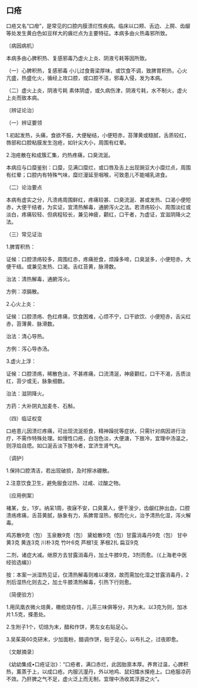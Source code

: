 ## 口疮

口疮又名“口疳”，是常见的口腔内膜溃烂性疾病。临床以口颊、舌边、上腭、齿龈等处发生黄白色如豆样大的㿉烂点为主要特征。本病多由火热毒邪所致。

〔病因病机〕

本病多由心脾积热、复感邪毒乃虚火上炎、阴液亏耗等因所致。

（一）心脾积热，复感邪毒 小儿过食膏梁厚味，或饮食不调，致脾胃积热，心火亢盛，热盛化火，循经上攻口腔，或口腔不洁，邪毒入侵，发为本病。

（二）虚火上炎，阴液亏耗 素体阴虚，或久病伤津，阴液亏耗，水不制火，虚火上炎而致本病。

〔辨证论治〕

（一）辨证要领

1.初起发热，头痛，食欲不振，大便秘结，小便短赤，苔薄黄或糙腻，舌质较红，唇部和口腔粘膜发生泡疮，如针尖大小，周围有红晕。

2.泡疮散在和成簇汇集，灼热疼痛，口臭流涎。

本病应与口糜鉴别：口糜，见满口糜烂，或口唇及舌上出现豌豆大小糜烂点，周围有红晕；口腔内有特殊气味，糜烂漫延至咽喉，可致患儿不能哺乳进食。

（二）论治要点

本病有虚实之分，凡溃疡周围鲜红，疼痛较甚、口臭流涎、甚或发热、口渴小便短赤，大便干结者，为实证，宜清热解毒，通腑泻火之法。若溃疡较小、周围淡红或淡白，疼痛较轻、但病程较长，兼见神疲，颧红，口干者，为虚证，宜滋阴降火之法。

（三）常见证治

1.脾胃积热：

证候：口腔溃疡较多，周围红赤，疼痛拒食，烦躁多啼，口臭涎多，小便短赤，大便干结。或兼见发热、口渴。舌红苔黄，脉滑数。

治法：清热解毒，通腑泻火。

方例：凉膈散。

2.心火上炎：

证候：口腔溃疡、色红疼痛，饮食困难，心烦不宁，口干欲饮、小便短赤，舌尖红赤，苔薄黄、脉滑数。

治法：清心导热。

方例：泻心导赤汤。

3.虚火上浮：

证候：口腔溃疡，稀散色淡，不甚疼痛，口流清涎，神疲颧红，口干不渴，舌质淡红，苔少或无，脉象细数。

治法：滋阴降火。

方药：大补阴丸加麦冬、石斛。

（四）临证权变

口疮患儿因溃烂疼痛，可出现流涎拒食，精神躁扰等症状，只需针对病因进行治疗，不需作特殊处理。如慢性口疮，白泡色淡，大便溏，下肢冷，宜理中汤温之，则浮焰自熄。如口涎舌淡下肢冷者，宜济生肾气丸。

〔调护〕

1.保持口腔清洁，若出现破损，及时擦冰硼散。

2.注意饮食卫生，避免服食过热、过咸、过酸之物。

〔应用例案〕

褚某，女，1岁。纳呆1周，夜寐不安，口臭薰人，便干溲少，齿龈红肿出血，口腔溃疡疼痛，舌苔黄腻，脉象有力，系脾胃湿热，郁而化火，治予清热化湿，泻火解毒。

鸡苏散9克（包） 玉泉散9克（包） 黛蛤散9克（包）甘露消毒丹9克（包） 甘中黄3克 黄连3克 川朴3克 竹叶6克 芦根1支 茅根2扎 扁豆9克

二剂，诸症大减。继原方去甘露消毒丹，加土牛膝9克，3剂而愈。（《上海老中医经验选编》）

按：本案一派湿热见证，仅清热解毒则难以凑效，故而需加化湿之甘露消毒丹，2剂后湿热化则去之，加土牛膝清热解毒，引热下行则愈。

〔简便验方〕

1.用凤凰衣微火焙黄，橄榄烧存性，儿茶三味俱等分，共为末。以3克为则，加冰片1.5克，搽患处。

2.生附子1个，切焙为末，醋和作饼，男左女右贴足心。

3.吴茱萸60克研末，少加面粉，醋调作饼，贴于足心，以布扎之，过夜即愈。

〔文献摘录〕

《幼幼集成•口疮证治》：“口疮者，满口赤烂，此因胎禀本厚。养育过温，心脾积热，薰蒸于上，以成口疮。内服沆瀣丹，外以地鸡、鼠妇擂水搽疮上。口疮服凉药不效。乃肝脾之气不足，虚火泛上而无制，宜理中汤收其浮游之火”。
